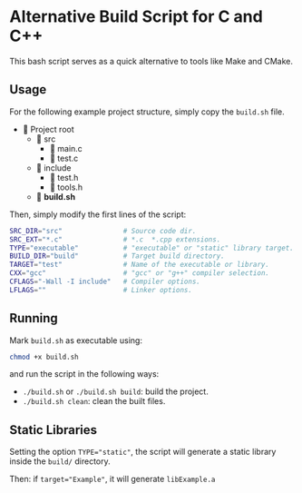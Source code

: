 # Alternative Build Script for C and C++
This bash script serves as a quick alternative to tools like Make and CMake.

## Usage

For the following example project structure, simply copy the `build.sh` file.

- 📂 Project root
	- 📂 src
		- 📄 main.c
		- 📄 test.c
	- 📂 include
		- 📄 test.h
		- 📄 tools.h
	- 📄 **build.sh**

Then, simply modify the first lines of the script:

```bash
SRC_DIR="src"				# Source code dir.
SRC_EXT="*.c"				# *.c  *.cpp extensions.
TYPE="executable"			# "executable" or "static" library target.
BUILD_DIR="build"			# Target build directory.
TARGET="test"				# Name of the executable or library.
CXX="gcc"					# "gcc" or "g++" compiler selection.
CFLAGS="-Wall -I include"	# Compiler options.
LFLAGS=""					# Linker options.
```

## Running

Mark `build.sh` as executable using:

```bash
chmod +x build.sh
```

and run the script in the following ways:

* `./build.sh` or `./build.sh build`: build the project.
* `./build.sh clean`: clean the built files.

## Static Libraries

Setting the option `TYPE="static"`, the script will generate a static library inside the `build/` directory.

Then: if `target="Example"`, it will generate `libExample.a`

